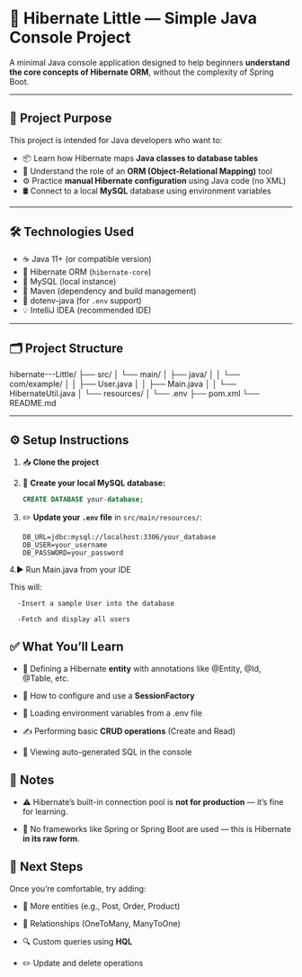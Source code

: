 # 🧠 Hibernate Little — Simple Java Console Project

A minimal Java console application designed to help beginners **understand the core concepts of Hibernate ORM**, without the complexity of Spring Boot.

---

## 🎯 Project Purpose

This project is intended for Java developers who want to:

- 📦 Learn how Hibernate maps **Java classes to database tables**
- 🧩 Understand the role of an **ORM (Object-Relational Mapping)** tool
- ⚙️ Practice **manual Hibernate configuration** using Java code (no XML)
- 🛢️ Connect to a local **MySQL** database using environment variables

---

## 🛠️ Technologies Used

- ☕ Java 11+ (or compatible version)
- 🔄 Hibernate ORM (`hibernate-core`)
- 🐬 MySQL (local instance)
- 🧰 Maven (dependency and build management)
- 🌿 dotenv-java (for `.env` support)
- 💡 IntelliJ IDEA (recommended IDE)

---

## 🗂️ Project Structure

hibernate---Little/ ├── src/ │ └── main/ │ ├── java/ │ │ └── com/example/ │ │ ├── User.java │ │ ├── Main.java │ │ └── HibernateUtil.java │ └── resources/ │ └── .env ├── pom.xml └── README.md

---

## ⚙️ Setup Instructions

1. 📥 **Clone the project**

2. 🐬 **Create your local MySQL database:**

   ```sql
   CREATE DATABASE your-database;

3. ✏️ **Update your `.env` file** in `src/main/resources/`:

   ```env
   DB_URL=jdbc:mysql://localhost:3306/your_database
   DB_USER=your_username
   DB_PASSWORD=your_password
   
4.▶️ Run Main.java from your IDE

  This will:
      
      -Insert a sample User into the database
          
      -Fetch and display all users
        

✅ What You’ll Learn
-------------------

*   📌 Defining a Hibernate **entity** with annotations like @Entity, @Id, @Table, etc.
    
*   🧠 How to configure and use a **SessionFactory**
    
*   🔐 Loading environment variables from a .env file
    
*   ✍️ Performing basic **CRUD operations** (Create and Read)
    
*   👀 Viewing auto-generated SQL in the console
    

📌 Notes
--------

*   ⚠️ Hibernate’s built-in connection pool is **not for production** — it’s fine for learning.
    
*   🧼 No frameworks like Spring or Spring Boot are used — this is Hibernate **in its raw form**.
    

🚀 Next Steps
-------------

Once you’re comfortable, try adding:

*   🔗 More entities (e.g., Post, Order, Product)
    
*   🔄 Relationships (OneToMany, ManyToOne)
    
*   🔍 Custom queries using **HQL**
    
*   ✏️ Update and delete operations
